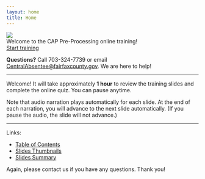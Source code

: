 ```yaml
---
layout: home
title: Home
---
```


<img class="hero-image" src="{{ site.url }}{{ site.baseurl }}/assets/img/cap-preprocessing-011.png">

<div class="homepage-intro">
Welcome to the CAP Pre-Processing online training!
</div>

<div>
<a class="homepage-button" href="./slides/001">Start training</a>
</div>

**Questions?** Call 703-324-7739 or email CentralAbsentee@fairfaxcounty.gov. We are here to help!

---

Welcome! It will take approximately **1 hour** to review the training slides and complete the online quiz. You can pause anytime.

Note that audio narration plays automatically for each slide. At the end of each narration, you will advance to the next slide automatically. (If you pause the audio, the slide will not advance.)

---

Links:
* <a href="./toc">Table of Contents</a>
* <a href="./thumbnails">Slides Thumbnails</a>
* <a href="./summary">Slides Summary</a>

Again, please contact us if you have any questions. Thank you!
